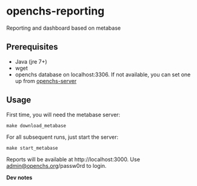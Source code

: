 # openchs-reporting
Reporting and dashboard based on metabase

## Prerequisites

 - Java (jre 7+)
 - wget
 - openchs database on localhost:3306. If not available, you can set one up from [openchs-server](https://github.com/openchs/openchs-server)

## Usage
First time, you will need the metabase server:

```
make download_metabase
```

For all subsequent runs, just start the server:

```
make start_metabase
```

Reports will be available at http://localhost:3000. Use admin@openchs.org/passw0rd to login.


__Dev notes__
